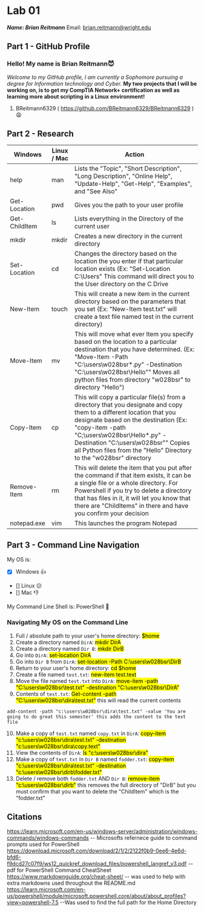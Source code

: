 # Lab 01

***Name: Brian Reitmann***
Email: brian.reitmann@wright.edu

## Part 1 - GitHub Profile

### Hello! My name is Brian Reitmann😈
*Welcome to my GitHub profile, I am currently a Sophomore pursuing a degree for Information technology and Cyber.*
**My two projects that I will be working on, is to get my CompTIA Network+ certification as well as learning more about scripting in a Linux environment!**


1. BReitmann6329 ( https://github.com/BReitmann6329/BReitmann6329 )😩

## Part 2 - Research

| Windows | Linux / Mac | Action |
| ---     | ---         | ---    |
| help    | man         |  Lists the "Topic", "Short Description", "Long Description", "Online Help", "Update-Help", "Get-Help", "Examples", and "See Also"  |
| Get-Location | pwd    |  Gives you the path to your user profile  |
| Get-ChildItem | ls    |  Lists everything in the Directory of the current user  |
| mkdir   | mkdir       |  Creates a new directory in the current directory  |
| Set-Location | cd     |  Changes the directory based on the location the you enter if that particular location exists  (Ex: "Set-Location C:\Users" This command will direct you to the User directory on the C Drive  |
| New-Item | touch      |  This will create a new item in the current directory based on the parameters that you set (Ex: "New-Item test.txt" will create a text file named test in the current directory)  |
| Move-Item | mv        |  This will move what ever Item you specify based on the location to a particular destination that you have determined. (Ex: "Move-Item -Path "C:\users\w028bsr\*.py" -Destination "C:\users\w028bsr\Hello"" Moves all python files from directory "w028bsr" to directory "Hello")
| Copy-Item | cp        |  This will copy a particular file(s) from a directory that you designate and copy them to a different location that you designate based on the destination (Ex: "copy-item -path "C;\users\w028bsr\Hello\*.py" -Destination "C:\users\w028bsr"" Copies all Python files from the "Hello" Directory to the "w028bsr" directory  |
| Remove-Item | rm      |  This will delete the item that you put after the command if that item exists, it can be a single file or a whole directory. For Powershell if you try to delete a directory that has files in it, it will let you know that there are "ChildItems" in there and have you confirm your decision  |
| notepad.exe | vim     |  This launches the program Notepad  |

## Part 3 - Command Line Navigation

My OS is:
- [x] Windows 👍
- [] Linux 😕
- [] Mac 👎

My Command Line Shell is: PowerShell 🐲

### Navigating My OS on the Command Line

1. Full / absolute path to your user's home directory:  <mark>$home</mark>
2. Create a directory named `DirA`: <mark>mkdir DirA</mark>
3. Create a directory named `Dir B`: <mark>mkdir DirB</mark>
4. Go into `DirA`: <mark>set-location DirA</mark>
5. Go into `Dir B` from `DirA`: <mark>set-location -Path C:\users\w028bsr\DirB</mark>
6. Return to your user's home directory: <mark>cd $home</mark>
7. Create a file named `test.txt`: <mark>new-item test.text</mark>
8. Move the file named `test.txt` into `DirA`: <mark>move-item -path "C:\users\w028bsr\test.txt" -destination "C:\users\w028bsr\DirA"</mark>
9. Contents of `test.txt`: <mark>Get-content -path "C:\users\w028bsr\dira\test.txt"</mark> this will read the current contents
```
add-content -path "c:\users\w028bsr\dira\test.txt" -value 'You are going to do great this semester' this adds the content to the text file
```
10. Make a copy of `test.txt` named `copy.txt` in `DirA`: <mark>copy-item "c:\users\w028bsr\dira\test.txt" -destination "c:\users\w028bsr\dira\copy.text"</mark>
11. View the contents of `DirA`: <mark>ls "c:\users\w028bsr\dira"</mark>
12. Make a copy of `test.txt` in `Dir B` named `fodder.txt`: <mark>copy-item "c:\users\w028bsr\dira\test.txt" -destination "c:\users\w028bsr\dirb\fodder.txt"</mark>
13. Delete / remove both `fodder.txt` AND `Dir B`: <mark>remove-item "c:\users\w028bsr\dirb"</mark> this removes the full directory of "DirB" but you must confirm that you want to delete the "ChildItem" which is the "fodder.txt"

## Citations

https://learn.microsoft.com/en-us/windows-server/administration/windows-commands/windows-commands -- Microsofts refernece guide to command prompts used for PowerShell
https://download.microsoft.com/download/2/1/2/2122f0b9-0ee6-4e6d-bfd6-f9dcd27c07f9/ws12_quickref_download_files/powershell_langref_v3.pdf  --pdf for PowerShell Command CheatSheet
https://www.markdownguide.org/cheat-sheet/ -- was used to help with extra markdowns used throughout the README.md
https://learn.microsoft.com/en-us/powershell/module/microsoft.powershell.core/about/about_profiles?view=powershell-7.5 --Was used to find the full path for the Home Directory
